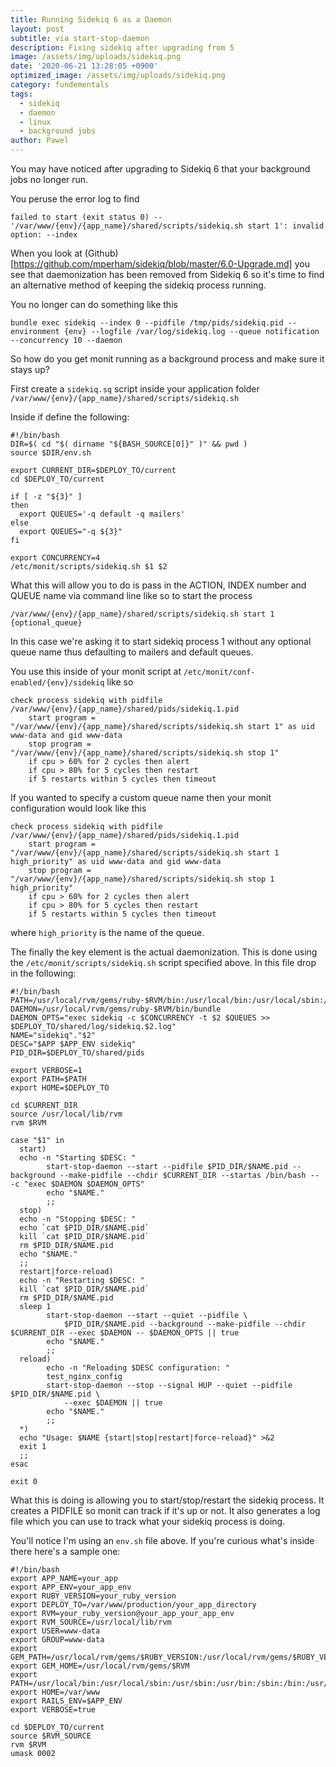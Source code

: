 ```yaml
---
title: Running Sidekiq 6 as a Daemon
layout: post
subtitle: via start-stop-daemon
description: Fixing sidekiq after upgrading from 5
image: /assets/img/uploads/sidekiq.png
date: '2020-06-21 13:28:05 +0900'
optimized_image: /assets/img/uploads/sidekiq.png
category: fundementals
tags:
  - sidekiq
  - daemon
  - linux
  - background jobs
author: Pawel
---
```


You may have noticed after upgrading to Sidekiq 6 that your background jobs no longer run.

You peruse the error log to find

```
failed to start (exit status 0) -- '/var/www/{env}/{app_name}/shared/scripts/sidekiq.sh start 1': invalid option: --index
```

When you look at (Github)[https://github.com/mperham/sidekiq/blob/master/6.0-Upgrade.md] you see that daemonization has been removed from Sidekiq 6 so it's time to find an alternative method of keeping the sidekiq process running.

You no longer can do something like this

```
bundle exec sidekiq --index 0 --pidfile /tmp/pids/sidekiq.pid --environment {env} --logfile /var/log/sidekiq.log --queue notification --concurrency 10 --daemon
```

So how do you get monit running as a background process and make sure it stays up?

First create a `sidekiq.sq` script inside your application folder `/var/www/{env}/{app_name}/shared/scripts/sidekiq.sh`

Inside if define the following:

```
#!/bin/bash
DIR=$( cd "$( dirname "${BASH_SOURCE[0]}" )" && pwd )
source $DIR/env.sh

export CURRENT_DIR=$DEPLOY_TO/current
cd $DEPLOY_TO/current

if [ -z "${3}" ]
then
  export QUEUES='-q default -q mailers'
else
  export QUEUES="-q ${3}"
fi

export CONCURRENCY=4
/etc/monit/scripts/sidekiq.sh $1 $2
```

What this will allow you to do is pass in the ACTION, INDEX number and QUEUE name via command line like so to start the process

```
/var/www/{env}/{app_name}/shared/scripts/sidekiq.sh start 1 {optional_queue}
```

In this case we're asking it to start sidekiq process 1 without any optional queue name thus defaulting to mailers and default queues.

You use this inside of your monit script at `/etc/monit/conf-enabled/{env}/sidekiq` like so

```
check process sidekiq with pidfile /var/www/{env}/{app_name}/shared/pids/sidekiq.1.pid
    start program = "/var/www/{env}/{app_name}/shared/scripts/sidekiq.sh start 1" as uid www-data and gid www-data
    stop program = "/var/www/{env}/{app_name}/shared/scripts/sidekiq.sh stop 1"
    if cpu > 60% for 2 cycles then alert
    if cpu > 80% for 5 cycles then restart
    if 5 restarts within 5 cycles then timeout
```

If you wanted to specify a custom queue name then your monit configuration would look like this

```
check process sidekiq with pidfile /var/www/{env}/{app_name}/shared/pids/sidekiq.1.pid
    start program = "/var/www/{env}/{app_name}/shared/scripts/sidekiq.sh start 1 high_priority" as uid www-data and gid www-data
    stop program = "/var/www/{env}/{app_name}/shared/scripts/sidekiq.sh stop 1 high_priority"
    if cpu > 60% for 2 cycles then alert
    if cpu > 80% for 5 cycles then restart
    if 5 restarts within 5 cycles then timeout
```

where `high_priority` is the name of the queue.

The finally the key element is the actual daemonization. This is done using the `/etc/monit/scripts/sidekiq.sh` script specified above. In this file drop in the following:

```
#!/bin/bash
PATH=/usr/local/rvm/gems/ruby-$RVM/bin:/usr/local/bin:/usr/local/sbin:/usr/local/bin:/sbin:/bin:/usr/sbin:/usr/bin
DAEMON=/usr/local/rvm/gems/ruby-$RVM/bin/bundle
DAEMON_OPTS="exec sidekiq -c $CONCURRENCY -t $2 $QUEUES >> $DEPLOY_TO/shared/log/sidekiq.$2.log"
NAME="sidekiq"."$2"
DESC="$APP $APP_ENV sidekiq"
PID_DIR=$DEPLOY_TO/shared/pids

export VERBOSE=1
export PATH=$PATH
export HOME=$DEPLOY_TO

cd $CURRENT_DIR
source /usr/local/lib/rvm
rvm $RVM

case "$1" in
  start)
  echo -n "Starting $DESC: "
        start-stop-daemon --start --pidfile $PID_DIR/$NAME.pid --background --make-pidfile --chdir $CURRENT_DIR --startas /bin/bash -- -c "exec $DAEMON $DAEMON_OPTS"
        echo "$NAME."
        ;;
  stop)
  echo -n "Stopping $DESC: "
  echo `cat $PID_DIR/$NAME.pid`
  kill `cat $PID_DIR/$NAME.pid`
  rm $PID_DIR/$NAME.pid
  echo "$NAME."
  ;;
  restart|force-reload)
  echo -n "Restarting $DESC: "
  kill `cat $PID_DIR/$NAME.pid`
  rm $PID_DIR/$NAME.pid
  sleep 1
        start-stop-daemon --start --quiet --pidfile \
            $PID_DIR/$NAME.pid --background --make-pidfile --chdir $CURRENT_DIR --exec $DAEMON -- $DAEMON_OPTS || true
        echo "$NAME."
        ;;
  reload)
        echo -n "Reloading $DESC configuration: "
        test_nginx_config
        start-stop-daemon --stop --signal HUP --quiet --pidfile $PID_DIR/$NAME.pid \
            --exec $DAEMON || true
        echo "$NAME."
        ;;
  *)
  echo "Usage: $NAME {start|stop|restart|force-reload}" >&2
  exit 1
  ;;
esac

exit 0
```

What this is doing is allowing you to start/stop/restart the sidekiq process. It creates a PIDFILE so monit can track if it's up or not. It also generates a log file which you can use to track what your sidekiq process is doing. 

You'll notice I'm using an `env.sh` file above. If you're curious what's inside there here's a sample one:

```
#!/bin/bash
export APP_NAME=your_app
export APP_ENV=your_app_env
export RUBY_VERSION=your_ruby_version
export DEPLOY_TO=/var/www/production/your_app_directory
export RVM=your_ruby_version@your_app_your_app_env
export RVM_SOURCE=/usr/local/lib/rvm
export USER=www-data
export GROUP=www-data
export GEM_PATH=/usr/local/rvm/gems/$RUBY_VERSION:/usr/local/rvm/gems/$RUBY_VERSION@global:/usr/local/rvm/gems/$RVM
export GEM_HOME=/usr/local/rvm/gems/$RVM
export PATH=/usr/local/bin:/usr/local/sbin:/usr/sbin:/usr/bin:/sbin:/bin:/usr/bin/:$GEM_PATH
export HOME=/var/www
export RAILS_ENV=$APP_ENV
export VERBOSE=true

cd $DEPLOY_TO/current
source $RVM_SOURCE
rvm $RVM
umask 0002
```
